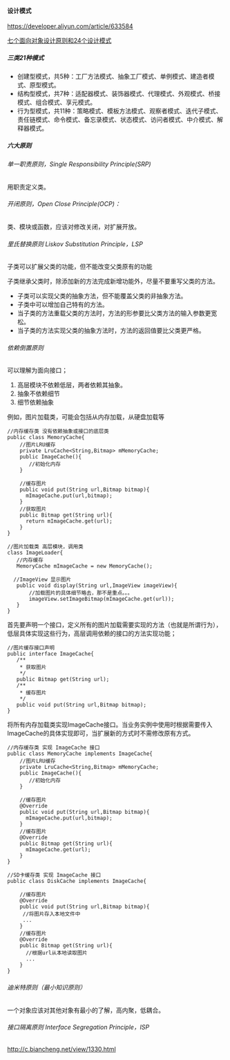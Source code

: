 #### 设计模式

https://developer.aliyun.com/article/633584

[七个面向对象设计原则和24个设计模式](https://blog.csdn.net/lovelion/article/details/17517213)

##### 三类21种模式

- 创建型模式，共5种：工厂方法模式、抽象工厂模式、单例模式、建造者模式、原型模式。
- 结构型模式，共7种：适配器模式、装饰器模式、代理模式、外观模式、桥接模式、组合模式、享元模式。
- 行为型模式，共11种：策略模式、模板方法模式、观察者模式、迭代子模式、责任链模式、命令模式、备忘录模式、状态模式、访问者模式、中介模式、解释器模式。

##### 六大原则

###### 单一职责原则，Single Responsibility Principle(SRP)

用职责定义类。  
###### 开闭原则，Open Close Principle(OCP)：

类、模块或函数，应该对修改关闭，对扩展开放。

###### 里氏替换原则  Liskov Substitution Principle，LSP

子类可以扩展父类的功能，但不能改变父类原有的功能

子类继承父类时，除添加新的方法完成新增功能外，尽量不要重写父类的方法。

- 子类可以实现父类的抽象方法，但不能覆盖父类的非抽象方法。
- 子类中可以增加自己特有的方法。
- 当子类的方法重载父类的方法时，方法的形参要比父类方法的输入参数更宽松。
- 当子类的方法实现父类的抽象方法时，方法的返回值要比父类更严格。


###### 依赖倒置原则
可以理解为面向接口；

1. 高层模块不依赖低层，两者依赖其抽象。
2. 抽象不依赖细节
3. 细节依赖抽象


例如，图片加载类，可能会包括从内存加载，从硬盘加载等


```
//内存缓存类 没有依赖抽象或接口的底层类
public class MemoryCache{
    //图片LRU缓存
    private LruCache<String,Bitmap> mMemoryCache;
    public ImageCache(){
       //初始化内存
    }

    //缓存图片
    public void put(String url,Bitmap bitmap){
      mImageCache.put(url,bitmap);
    } 
    //获取图片
    public Bitmap get(String url){
      return mImageCache.get(url);
    }  
}

//图片加载类 高层模块，调用类
class ImageLoader{
   //内存缓存
   MemoryCache mImageCache = new MemoryCache();

  //ImageView 显示图片
   public void display(String url,ImageView imageView){
       //加载图片的具体细节略去，那不是重点。。。
       imageView.setImageBitmap(mImageCache.get(url));
   }
}
```


首先要声明一个接口，定义所有的图片加载需要实现的方法（也就是所谓行为），低层具体实现这些行为，高层调用依赖的接口的方法实现功能；

```
//图片缓存接口声明
public interface ImageCache{
   /**
    * 获取图片
    */
   public Bitmap get(String url);
   /**
    * 缓存图片
    */
   public void put(String url,Bitmap bitmap);
}
```
将所有内存加载类实现ImageCache接口。当业务实例中使用时根据需要传入ImageCache的具体实现即可，当扩展新的方式时不需修改原有方式。
```
//内存缓存类 实现 ImageCache 接口
public class MemoryCache implements ImageCache{
    //图片LRU缓存
    private LruCache<String,Bitmap> mMemoryCache;
    public ImageCache(){
       //初始化内存
    }
    
    //缓存图片
    @Override
    public void put(String url,Bitmap bitmap){
      mImageCache.put(url,bitmap);
    } 
    //缓存图片
    @Override
    public Bitmap get(String url){
      mImageCache.get(url);
    }    
}

//SD卡缓存类 实现 ImageCache 接口
public class DiskCache implements ImageCache{
    
    //缓存图片
    @Override
    public void put(String url,Bitmap bitmap){
     //将图片存入本地文件中
     ...
    } 
    //缓存图片
    @Override
    public Bitmap get(String url){
      //根据url从本地读取图片
      ...
    }    
}
```
###### 迪米特原则（最小知识原则）

一个对象应该对其他对象有最小的了解，高内聚，低耦合。  

###### 接口隔离原则 Interface Segregation Principle，ISP

http://c.biancheng.net/view/1330.html
